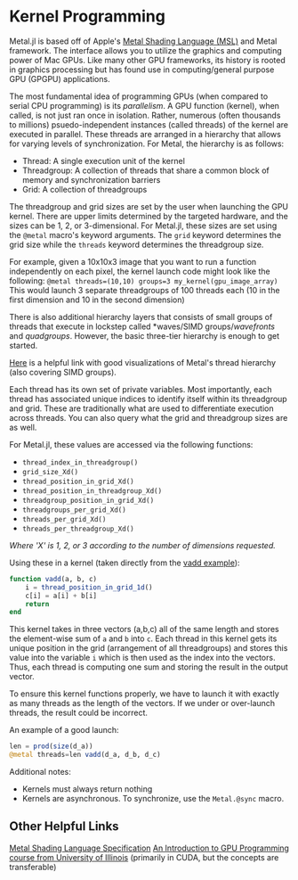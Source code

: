 # Kernel Programming

Metal.jl is based off of Apple's [Metal Shading Language (MSL)](https://developer.apple.com/metal/Metal-Shading-Language-Specification.pdf)
and Metal framework. The interface allows you to utilize the graphics and computing power of
Mac GPUs. Like many other GPU frameworks, its history is rooted in graphics processing but
has found use in computing/general purpose GPU (GPGPU) applications.

The most fundamental idea of programming GPUs (when compared to serial CPU programming) is
its *parallelism*. A GPU function (kernel), when called, is not just ran once in isolation.
Rather, numerous (often thousands to millions) psuedo-independent instances (called threads)
of the kernel are executed in parallel. These threads are arranged in a hierarchy that allows
for varying levels of synchronization. For Metal, the hierarchy is as follows:

- Thread: A single execution unit of the kernel
- Threadgroup: A collection of threads that share a common block of memory and synchronization
barriers
- Grid: A collection of threadgroups

The threadgroup and grid sizes are set by the user when launching the GPU kernel. There are
upper limits determined by the targeted hardware, and the sizes can be 1, 2, or 3-dimensional. For
Metal.jl, these sizes are set using the `@metal` macro's keyword arguments. The `grid`
keyword determines the grid size while the `threads` keyword determines the threadgroup size.

For example, given a 10x10x3 image that you want to run a function independently on each pixel,
the kernel launch code might look like the following:
`@metal threads=(10,10) groups=3 my_kernel(gpu_image_array)`
This would launch 3 separate threadgroups of 100 threads each (10 in the first dimension and
10 in the second dimension)

There is also additional hierarchy layers that consists of small groups of threads
that execute in lockstep called *waves/SIMD groups/*wavefronts* and *quadgroups*. However, the basic
three-tier hierarchy is enough to get started.

[Here](https://developer.apple.com/documentation/metal/compute_passes/creating_threads_and_threadgroups?language=objc)
is a helpful link with good visualizations of Metal's thread hierarchy (also covering
SIMD groups).

Each thread has its own set of private variables. Most importantly, each thread has
associated unique indices to identify itself within its threadgroup and grid.
These are traditionally what are used to differentiate execution across threads. You can
also query what the grid and threadgroup sizes are as well.

For Metal.jl, these values are accessed via the following functions:

- `thread_index_in_threadgroup()`
- `grid_size_Xd()`
- `thread_position_in_grid_Xd()`
- `thread_position_in_threadgroup_Xd()`
- `threadgroup_position_in_grid_Xd()`
- `threadgroups_per_grid_Xd()`
- `threads_per_grid_Xd()`
- `threads_per_threadgroup_Xd()`

*Where 'X' is 1, 2, or 3 according to the number of dimensions requested.*

Using these in a kernel (taken directly from the [vadd example](../../../examples/vadd.jl)):

```julia
function vadd(a, b, c)
    i = thread_position_in_grid_1d()
    c[i] = a[i] + b[i]
    return
end
```

This kernel takes in three vectors (a,b,c) all of the same length and stores the element-wise
sum of `a` and `b` into `c`. Each thread in this kernel gets its unique position in the grid
(arrangement of all threadgroups) and stores this value into the variable `i` which is then
used as the index into the vectors. Thus, each thread is computing one sum and storing the result
in the output vector.

To ensure this kernel functions properly, we have to launch it with exactly as many threads
as the length of the vectors. If we under or over-launch threads, the result could be incorrect.

An example of a good launch:

```julia
len = prod(size(d_a))
@metal threads=len vadd(d_a, d_b, d_c)
```

Additional notes:

- Kernels must always return nothing
- Kernels are asynchronous. To synchronize, use the `Metal.@sync` macro.

## Other Helpful Links

[Metal Shading Language Specification](https://developer.apple.com/metal/Metal-Shading-Language-Specification.pdf)
[An Introduction to GPU Programming course from University of Illinois](https://wiki.illinois.edu/wiki/display/ECE408/Materials+from+prior+semesters) (primarily in CUDA, but the concepts are transferable)
